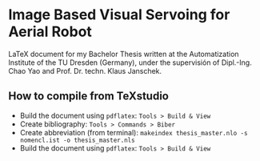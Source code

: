 # Image Based Visual Servoing for Aerial Robot

LaTeX document for my Bachelor Thesis written at the Automatization Institute of the TU Dresden (Germany), under the supervisión of Dipl.-Ing. Chao Yao and Prof. Dr. techn. Klaus Janschek.

## How to compile from TeXstudio

- Build the document using `pdflatex`: `Tools > Build & View` 
- Create bibliography: `Tools > Commands > Biber`
- Create abbreviation (from terminal): `makeindex thesis_master.nlo -s nomencl.ist -o thesis_master.nls` 
- Build the document using `pdflatex`: `Tools > Build & View` 
